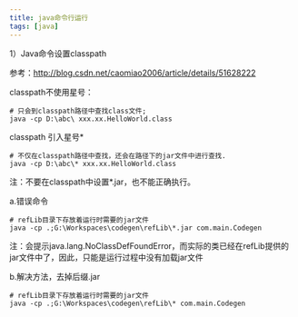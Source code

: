 ```yaml
---
title: java命令行运行
tags: [java]
---
```


1）Java命令设置classpath

参考：http://blog.csdn.net/caomiao2006/article/details/51628222

classpath不使用星号：

```
# 只会到classpath路径中查找class文件; 
java -cp D:\abc\ xxx.xx.HelloWorld.class
```

classpath 引入星号*

```
# 不仅在classpath路径中查找，还会在路径下的jar文件中进行查找. 
java -cp D:\abc\* xxx.xx.HelloWorld.class
```

注：不要在classpath中设置*.jar，也不能正确执行。

a.错误命令

```
# refLib目录下存放着运行时需要的jar文件
java -cp .;G:\Workspaces\codegen\refLib\*.jar com.main.Codegen
```

注：会提示java.lang.NoClassDefFoundError，而实际的类已经在refLib提供的jar文件中了，因此，只能是运行过程中没有加载jar文件

b.解决方法，去掉后缀.jar

```
# refLib目录下存放着运行时需要的jar文件
java -cp .;G:\Workspaces\codegen\refLib\* com.main.Codegen
```